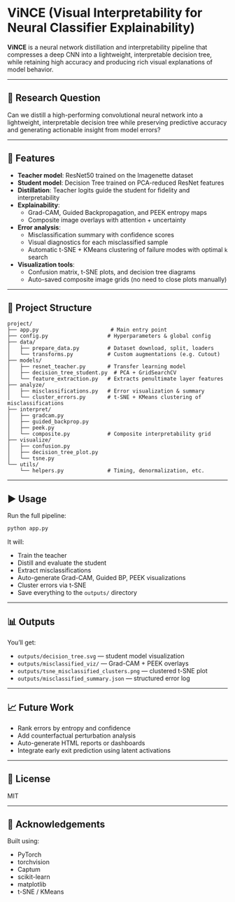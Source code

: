 # ViNCE (Visual Interpretability for Neural Classifier Explainability) 

**ViNCE** is a neural network distillation and interpretability pipeline that compresses a deep CNN into a lightweight, interpretable decision tree, while retaining high accuracy and producing rich visual explanations of model behavior.

---

## 🧠 Research Question

Can we distill a high-performing convolutional neural network into a lightweight, interpretable decision tree while preserving predictive accuracy and generating actionable insight from model errors?

---

## 🚀 Features

- **Teacher model**: ResNet50 trained on the Imagenette dataset
- **Student model**: Decision Tree trained on PCA-reduced ResNet features
- **Distillation**: Teacher logits guide the student for fidelity and interpretability
- **Explainability**:
  - Grad-CAM, Guided Backpropagation, and PEEK entropy maps
  - Composite image overlays with attention + uncertainty
- **Error analysis**:
  - Misclassification summary with confidence scores
  - Visual diagnostics for each misclassified sample
  - Automatic t-SNE + KMeans clustering of failure modes with optimal `k` search
- **Visualization tools**:
  - Confusion matrix, t-SNE plots, and decision tree diagrams
  - Auto-saved composite image grids (no need to close plots manually)

---

## 📂 Project Structure

```
project/
├── app.py                       # Main entry point
├── config.py                   # Hyperparameters & global config
├── data/
│   ├── prepare_data.py         # Dataset download, split, loaders
│   └── transforms.py           # Custom augmentations (e.g. Cutout)
├── models/
│   ├── resnet_teacher.py       # Transfer learning model
│   ├── decision_tree_student.py  # PCA + GridSearchCV
│   └── feature_extraction.py   # Extracts penultimate layer features
├── analyze/
│   ├── misclassifications.py   # Error visualization & summary
│   └── cluster_errors.py       # t-SNE + KMeans clustering of misclassifications
├── interpret/
│   ├── gradcam.py
│   ├── guided_backprop.py
│   ├── peek.py
│   └── composite.py            # Composite interpretability grid
├── visualize/
│   ├── confusion.py
│   ├── decision_tree_plot.py
│   └── tsne.py
└── utils/
    └── helpers.py              # Timing, denormalization, etc.
```

---

## ▶️ Usage

Run the full pipeline:

```bash
python app.py
```

It will:
- Train the teacher
- Distill and evaluate the student
- Extract misclassifications
- Auto-generate Grad-CAM, Guided BP, PEEK visualizations
- Cluster errors via t-SNE
- Save everything to the `outputs/` directory

---

## 📊 Outputs

You’ll get:
- `outputs/decision_tree.svg` — student model visualization
- `outputs/misclassified_viz/` — Grad-CAM + PEEK overlays
- `outputs/tsne_misclassified_clusters.png` — clustered t-SNE plot
- `outputs/misclassified_summary.json` — structured error log

---

## 📈 Future Work

- Rank errors by entropy and confidence
- Add counterfactual perturbation analysis
- Auto-generate HTML reports or dashboards
- Integrate early exit prediction using latent activations

---

## 📄 License

MIT

---

## 🤝 Acknowledgements

Built using:
- PyTorch
- torchvision
- Captum
- scikit-learn
- matplotlib
- t-SNE / KMeans
